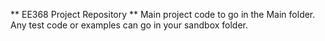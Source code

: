 ** EE368 Project Repository **
Main project code to go in the Main folder.
Any test code or examples can go in your sandbox folder.